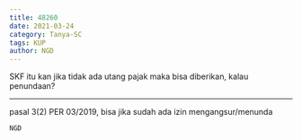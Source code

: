 ```yaml
---
title: 48260
date: 2021-03-24
category: Tanya-SC
tags: KUP
author: NGD
---
```


SKF itu kan jika tidak ada utang pajak maka bisa diberikan, kalau penundaan?

---

pasal 3(2) PER 03/2019, bisa jika sudah ada izin mengangsur/menunda

`NGD`

